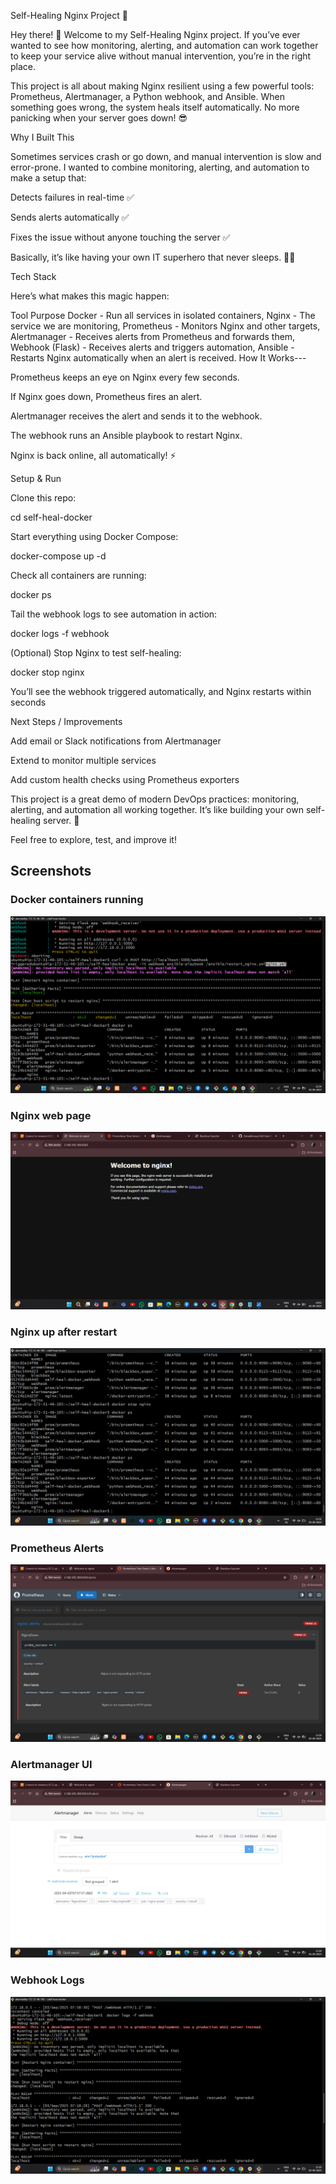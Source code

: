 Self-Healing Nginx Project 🚀

Hey there! 👋 Welcome to my Self-Healing Nginx project. If you’ve ever wanted to see how monitoring, alerting, and automation can work together to keep your service alive without manual intervention, you’re in the right place.

This project is all about making Nginx resilient using a few powerful tools: Prometheus, Alertmanager, a Python webhook, and Ansible. When something goes wrong, the system heals itself automatically. No more panicking when your server goes down! 😎

Why I Built This

Sometimes services crash or go down, and manual intervention is slow and error-prone.
I wanted to combine monitoring, alerting, and automation to make a setup that:

Detects failures in real-time ✅

Sends alerts automatically ✅

Fixes the issue without anyone touching the server ✅

Basically, it’s like having your own IT superhero that never sleeps. 🦸‍♀️

Tech Stack

Here’s what makes this magic happen:

Tool	Purpose
Docker -	Run all services in isolated containers,
Nginx -	The service we are monitoring,
Prometheus -	Monitors Nginx and other targets,
Alertmanager -	Receives alerts from Prometheus and forwards them,
Webhook (Flask) -	Receives alerts and triggers automation,
Ansible -	Restarts Nginx automatically when an alert is received.
How It Works---

Prometheus keeps an eye on Nginx every few seconds.

If Nginx goes down, Prometheus fires an alert.

Alertmanager receives the alert and sends it to the webhook.

The webhook runs an Ansible playbook to restart Nginx.

Nginx is back online, all automatically! ⚡

Setup & Run

Clone this repo:

cd self-heal-docker


Start everything using Docker Compose:

docker-compose up -d


Check all containers are running:

docker ps


Tail the webhook logs to see automation in action:

docker logs -f webhook


(Optional) Stop Nginx to test self-healing:

docker stop nginx


You’ll see the webhook triggered automatically, and Nginx restarts within seconds

Next Steps / Improvements

Add email or Slack notifications from Alertmanager

Extend to monitor multiple services

Add custom health checks using Prometheus exporters

This project is a great demo of modern DevOps practices: monitoring, alerting, and automation all working together. It’s like building your own self-healing server. 💪

Feel free to explore, test, and improve it!



## **Screenshots**

### Docker containers running
![Containers Run](screenshots/containers_run.png)

### Nginx web page
![Nginx Page](screenshots/nginx-page.png)

### Nginx up after restart
![Nginx Up](screenshots/nginx_up.png)

### Prometheus Alerts
![Prometheus Alerts](screenshots/prometheus_alert.png)

### Alertmanager UI
![Alertmanager UI](screenshots/alert_ui.png)

### Webhook Logs
![Webhook Logs](screenshots/webhook_logs.png)
